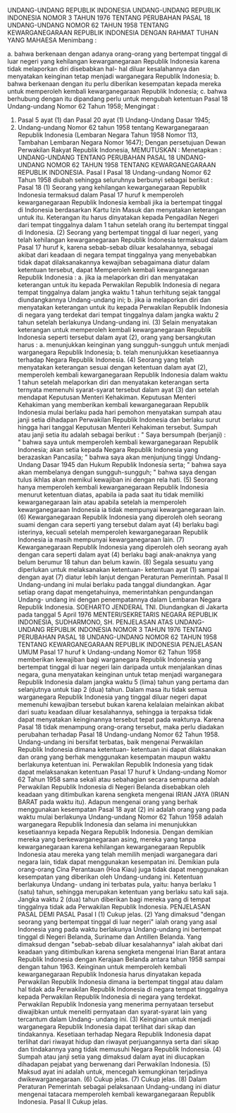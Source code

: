  UNDANG-UNDANG REPUBLIK INDONESIA UNDANG-UNDANG REPUBLIK INDONESIA NOMOR 3 TAHUN 1976 TENTANG PERUBAHAN PASAL 18 UNDANG-UNDANG NOMOR 62 TAHUN 1958 TENTANG KEWARGANEGARAAN REPUBLIK INDONESIA
DENGAN RAHMAT TUHAN YANG MAHAESA
Menimbang :

a. bahwa berkenaan dengan adanya orang-orang yang bertempat tinggal di luar negeri yang kehilangan kewarganegaraan Republik Indonesia karena tidak melaporkan diri disebabkan hal- hal diluar kesalahannya dan menyatakan keinginan tetap menjadi warganegara Republik Indonesia;
b. bahwa berkenaan dengan itu perlu diberikan kesempatan kepada mereka untuk memperoleh kembali kewarganegaraan Republik Indonesia;
c. bahwa berhubung dengan itu dipandang perlu untuk mengubah ketentuan Pasal 18 Undang-undang Nomor 62 Tahun 1958;
Mengingat :

1. Pasal 5 ayat (1) dan Pasal 20 ayat (1) Undang-Undang Dasar 1945;
2. Undang-undang Nomor 62 tahun 1958 tentang Kewarganegaraan Republik Indonesia (Lembaran Negara Tahun 1958 Nomor 113, Tambahan Lembaran Negara Nomor 1647); Dengan persetujuan Dewan Perwakilan Rakyat Republik Indonesia,
MEMUTUSKAN :
 Menetapkan : UNDANG-UNDANG TENTANG PERUBAHAN PASAL 18 UNDANG-UNDANG NOMOR 62 TAHUN 1958 TENTANG KEWARGANEGARAAN REPUBLIK INDONESIA.
Pasal I
Pasal 18 Undang-undang Nomor 62 Tahun 1958 diubah sehingga seluruhnya berbunyi sebagai berikut :
Pasal 18
(1) Seorang yang kehilangan kewarganegaraan Republik Indonesia termaksud dalam Pasal 17 huruf k memperoleh kewarganegaraan Republik Indonesia kembali jika ia bertempat tinggal di Indonesia berdasarkan Kartu Izin Masuk dan menyatakan keterangan untuk itu. Keterangan itu harus dinyatakan kepada Pengadilan Negeri dari tempat tinggalnya dalam 1 tahun setelah orang itu bertempat tinggal di Indonesia.
(2) Seorang yang bertempat tinggal di luar negeri, yang telah kehilangan kewarganegaraan Republik Indonesia termaksud dalam Pasal 17 huruf k, karena sebab-sebab diluar kesalahannya, sebagai akibat dari keadaan di negara tempat tinggalnya yang menyebabkan tidak dapat dilaksanakannya kewajiban sebagaimana diatur dalam ketentuan tersebut, dapat Memperoleh kembali kewarganegaraan Republik Indonesia :
a. jika ia melaporkan diri dan menyatakan keterangan untuk itu kepada Perwakilan Republik Indonesia di negara tempat tinggalnya dalam jangka waktu 1 tahun terhitung sejak tanggal diundangkannya Undang-undang ini;
b. jika ia melaporkan diri dan menyatakan keterangan untuk itu kepada Perwakilan Republik Indonesia di negara yang terdekat dari tempat tinggalnya dalam jangka waktu 2 tahun setelah berlakunya Undang-undang ini.
(3) Selain menyatakan keterangan untuk memperoleh kembali kewarganegaraan Republik Indonesia seperti tersebut dalam ayat (2), orang yang bersangkutan harus :
a. menunjukkan keinginan yang sungguh-sungguh untuk menjadi warganegara Republik Indonesia;
b. telah menunjukkan kesetiaannya terhadap Negara Republik Indonesia.
(4) Seorang yang telah menyatakan keterangan sesuai dengan ketentuan dalam ayat (2), memperoleh kembali kewarganegaraan Republik Indonesia dalam waktu 1 tahun setelah melaporkan diri dan menyatakan keterangan serta ternyata memenuhi syarat-syarat tersebut dalam ayat (3) dan setelah mendapat Keputusan Menteri Kehakiman. Keputusan Menteri Kehakiman yang memberikan kembali kewarganegaraan Republik Indonesia mulai berlaku pada hari pemohon menyatakan sumpah atau janji setia dihadapan Perwakilan Republik Indonesia dan berlaku surut hingga hari tanggal Keputusan Menteri Kehakiman tersebut. Sumpah atau janji setia itu adalah sebagai berikut : " Saya bersumpah (berjanji) : " bahwa saya untuk memperoleh kembali kewarganegaraan Republik Indonesia; akan setia kepada Negara Republik Indonesia yang berazaskan Pancasila; " bahwa saya akan menjunjung tinggi Undang-Undang Dasar 1945 dan Hukum Republik Indonesia serta; " bahwa saya akan membelanya dengan sungguh-sungguh; " bahwa saya dengan tulus ikhlas akan memikul kewajiban ini dengan rela hati.
(5) Seorang hanya memperoleh kembali kewarganegaraan Republik Indonesia menurut ketentuan diatas, apabila ia pada saat itu tidak memiliki kewarganegaraan lain atau apabila setelah ia memperoleh kewarganegaraan Indonesia ia tidak mempunyai kewarganegaraan lain.
(6) Kewarganegaraan Republik Indonesia yang diperoleh oleh seorang suami dengan cara seperti yang tersebut dalam ayat (4) berlaku bagi isterinya, kecuali setelah memperoleh kewarganegaraan Republik Indonesia ia masih mempunyai kewarganegaraan lain.
(7) Kewarganegaraan Republik Indonesia yang diperoleh oleh seorang ayah dengan cara seperti dalam ayat (4) berlaku bagi anak-anaknya yang belum berumur 18 tahun dan belum kawin.
(8) Segala sesuatu yang diperlukan untuk melaksanakan ketentuan- ketentuan ayat (1) sampai dengan ayat (7) diatur lebih lanjut dengan Peraturan Pemerintah.
Pasal II
Undang-undang ini mulai berlaku pada tanggal diundangkan. Agar setiap orang dapat mengetahuinya, memerintahkan pengundangan Undang- undang ini dengan penempatannya dalam Lembaran Negara Republik Indonesia. SOEHARTO JENDERAL TNI. Diundangkan di Jakarta pada tanggal 5 April 1976 MENTERI/SEKRETARIS NEGARA REPUBLIK INDONESIA, SUDHARMONO, SH. PENJELASAN ATAS UNDANG-UNDANG REPUBLIK INDONESIA NOMOR 3 TAHUN 1976 TENTANG PERUBAHAN PASAL 18 UNDANG-UNDANG NOMOR 62 TAHUN 1958 TENTANG KEWARGANEGARAAN REPUBLIK INDONESIA PENJELASAN UMUM Pasal 17 huruf k Undang-undang Nomor 62 Tahun 1958 memberikan kewajiban bagi warganegara Republik Indonesia yang bertempat tinggal di luar negeri lain daripada untuk menjalankan dinas negara, guna menyatakan keinginan untuk tetap menjadi warganegara Republik Indonesia dalam jangka waktu 5 (lima) tahun yang pertama dan selanjutnya untuk tiap 2 (dua) tahun. Dalam masa itu tidak semua warganegara Republik Indonesia yang tinggal diluar negeri dapat memenuhi kewajiban tersebut bukan karena kelalaian melainkan akibat dari suatu keadaan diluar kesalahannya, sehingga ia terpaksa tidak dapat menyatakan keinginannya tersebut tepat pada waktunya. Karena Pasal 18 tidak menampung orang-orang tersebut, maka perlu diadakan perubahan terhadap Pasal 18 Undang-undang Nomor 62 Tahun 1958. Undang-undang ini bersifat terbatas, baik mengenai Perwakilan Republik Indonesia dimana ketentuan- ketentuan ini dapat dilaksanakan dan orang yang berhak menggunakan kesempatan maupun waktu berlakunya ketentuan ini. Perwakilan Republik Indonesia yang tidak dapat melaksanakan ketentuan Pasal 17 huruf k Undang-undang Nomor 62 Tahun 1958 sama sekali atau sebahagian secara sempurna adalah Perwakilan Republik Indonesia di Negeri Belanda disebabkan oleh keadaan yang ditimbulkan karena sengketa mengenai IRIAN JAYA (IRIAN BARAT pada waktu itu). Adapun mengenai orang yang berhak menggunakan kesempatan Pasal 18 ayat (2) ini adalah orang yang pada waktu mulai berlakunya Undang-undang Nomor 62 Tahun 1958 adalah warganegara Republik Indonesia dan selama ini menunjukkan kesetiaannya kepada Negara Republik Indonesia. Dengan demikian mereka yang berkewarganegaraan asing, mereka yang tanpa kewarganegaraan karena kehilangan kewarganegaraan Republik Indonesia atau mereka yang telah memilih menjadi warganegara dari negara lain, tidak dapat menggunakan kesempatan ini. Demikian pula orang-orang Cina Perantauan (Hoa Kiau) juga tidak dapat menggunakan kesempatan yang diberikan oleh Undang-undang ini. Ketentuan berlakunya Undang- undang ini terbatas pula, yaitu: hanya berlaku 1 (satu) tahun, sehingga merupakan ketentuan yang berlaku satu kali saja. Jangka waktu 2 (dua) tahun diberikan bagi mereka yang di tempat tinggalnya tidak ada Perwakilan Republik Indonesia. PENJELASAN PASAL DEMI PASAL
Pasal I
(1) Cukup jelas.
(2) Yang dimaksud "dengan seorang yang bertempat tinggal di luar negeri" ialah orang yang asal Indonesia yang pada waktu berlakunya Undang-undang ini bertempat tinggal di Negeri Belanda, Suriname dan Antillen Belanda. Yang dimaksud dengan "sebab-sebab diluar kesalahannya" ialah akibat dari keadaan yang ditimbulkan karena sengketa mengenai Irian Barat antara Republik Indonesia dengan Kerajaan Belanda antara tahun 1958 sampai dengan tahun 1963. Keinginan untuk memperoleh kembali kewarganegaraan Republik Indonesia harus dinyatakan kepada Perwakilan Republik Indonesia dimana ia bertempat tinggal atau dalam hal tidak ada Perwakilan Republik Indonesia di negara tempat tinggalnya kepada Perwakilan Republik Indonesia di negara yang terdekat. Perwakilan Republik Indonesia yang menerima pernyataan tersebut diwajibkan untuk meneliti pernyataan dan syarat-syarat lain yang tercantum dalam Undang- undang ini.
(3) Keinginan untuk menjadi warganegara Republik Indonesia dapat terlihat dari sikap dan tindakannya. Kesetiaan terhadap Negara Republik Indonesia dapat terlihat dari riwayat hidup dan riwayat perjuangannya serta dari sikap dan tindakannya yang tidak memusuhi Negara Republik Indonesia.
(4) Sumpah atau janji setia yang dimaksud dalam ayat ini diucapkan dihadapan pejabat yang berwenang dari Perwakilan Indonesia.
(5) Maksud ayat ini adalah untuk, mencegah kemungkinan terjadinya dwikewarganegaraan.
(6) Cukup jelas.
(7) Cukup jelas.
(8) Dalam Peraturan Pemerintah sebagai pelaksanaan Undang-undang ini diatur mengenai tatacara memperoleh kembali kewarganegaraan Republik Indonesia.
Pasal II
Cukup jelas.